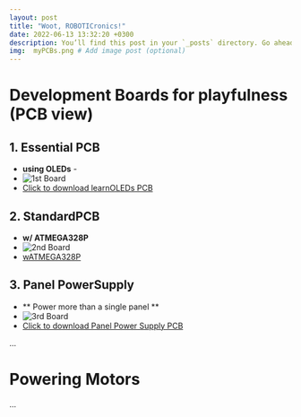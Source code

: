 ```yaml
---
layout: post
title: "Woot, ROBOTICronics!"
date: 2022-06-13 13:32:20 +0300
description: You’ll find this post in your `_posts` directory. Go ahead and edit it and re-build the site to see your changes. # Add post description (optional)
img:  myPCBs.png # Add image post (optional)
---
```


# Development Boards for playfulness (PCB view)
## 1.  Essential PCB
  - **using OLEDs** -
  - ![1st Board]({{site.baseurl}}/assets/img/learnOLEDs.png)
  - <a href="https://raw.githubusercontent.com/ROBOTICronics/PCB/blob/main/xMM/learnOLEDs.zip?raw=true" download="wATMEGA328P">Click to download learnOLEDs PCB</a>

## 2.  StandardPCB
  - **w/ ATMEGA328P**
  - ![2nd Board]({{site.baseurl}}/assets/img/wATMEGA328P.png)
  - [wATMEGA328P](https://raw.githubusercontent.com/ROBOTICronics/PCB/blob/main/xMM/wATMEGA328P.zip)

## 3. Panel PowerSupply
  - ** Power more than a single panel **
  - ![3rd Board]({{site.baseurl}}/assets/img/panelpowersupply.png)
  - <a href="https://github.com/ROBOTICronics/PCB/tree/main/xMM/panel-power-supply.zip" download="panel-power-supplyP">Click to download Panel Power Supply PCB</a> 

...

# Powering Motors

...
